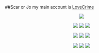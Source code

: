 ##Scar or Jo my main account is [LoveCrime](https://github.com/LoveCrime)

<p align="center">
<img src=https://files.catbox.moe/a7acsj.gif >
<p align="center" >
<img src=https://gifcity.carrd.co/assets/images/gallery25/6111d3c7.gif?v=26dffab5 > <img src=https://gifcity.carrd.co/assets/images/gallery23/ec474dc5.gif?v=26dffab5 > <img src=https://gifcity.carrd.co/assets/images/gallery25/5460b038.gif?v=26dffab5 >
<p align="center" >
<img src=https://gifcity.carrd.co/assets/images/gallery23/59b1f665.gif?v=26dffab5> <img src=https://gifcity.carrd.co/assets/images/gallery25/5dd57fae.gif?v=26dffab5 > <img src=https://gifcity.carrd.co/assets/images/gallery172/37d7d9bf.gif?v=26dffab5 >
<p align="center">
<img src=https://gifcity.carrd.co/assets/images/gallery246/8da0d2ae.png?v=26dffab5 > <img src=https://gifcity.carrd.co/assets/images/gallery236/d83050db.png?v=26dffab5> <img src=https://gifcity.carrd.co/assets/images/gallery59/3e8a7601.png?v=26dffab5>
